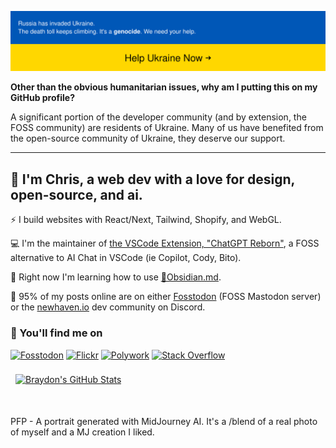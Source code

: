 [![Stand with Ukraine](https://raw.githubusercontent.com/vshymanskyy/StandWithUkraine/main/banner2-direct.svg)](https://vshymanskyy.github.io/StandWithUkraine)

**Other than the obvious humanitarian issues, why am I putting this on my GitHub profile?**

A significant portion of the developer community (and by extension, the FOSS community) are residents of Ukraine. Many of us have benefited from the open-source community of Ukraine, they deserve our support.

----

## 🧋 I'm Chris, a web dev with a love for design, open-source, and ai.

⚡ I build websites with React/Next, Tailwind, Shopify, and WebGL.

💻 I'm the maintainer of [the VSCode Extension, "ChatGPT Reborn"](https://github.com/christopher-hayes/ask-ai), a FOSS alternative to AI Chat in VSCode (ie Copilot, Cody, Bito).

🌱 Right now I'm learning how to use [🔹Obsidian.md](https://obsidian.md).

💬 95% of my posts online are on either [Fosstodon](https://fosstodon.org) (FOSS Mastodon server) or the [newhaven.io](https://newhaven.io) dev community on Discord.

### 🤵 You'll find me on

[![Fosstodon](https://img.shields.io/badge/Mastodon-6364FF?style=for-the-badge&message=Fosstodon&color=6364FF&logo=Mastodon&logoColor=white)](https://fosstodon.org/@chris_hayes)
[![Flickr](https://img.shields.io/badge/Flickr-E6007A?style=for-the-badge&logo=Flickr&logoColor=white)](https://www.flickr.com/people/chris-hayes)
[![Polywork](https://img.shields.io/static/v1?style=for-the-badge&message=Polywork&color=543DE0&logo=Polywork&logoColor=FFFFFF&label=)](https://polywork.com/web_dev)
[![Stack Overflow](https://img.shields.io/static/v1?style=for-the-badge&message=Stack+Overflow&color=F58025&logo=Stack+Overflow&logoColor=FFFFFF&label=)](https://stackoverflow.com/users/2096769/chris-hayes)

<a href="https://github.com/christopher-hayes">
  <img align="center" style="margin:0.5rem" src="https://github-readme-stats.vercel.app/api?username=christopher-hayes&show_icons=true&count_private=true&theme=gruvbox" alt="Braydon's GitHub Stats" />
</a>

<span style="display:block;height:1em"></span>

PFP - A portrait generated with MidJourney AI. It's a /blend of a real photo of myself and a MJ creation I liked.
